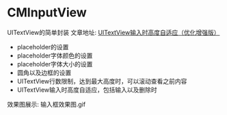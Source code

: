 # CMInputView
UITextView的简单封装
文章地址:
[UITextView输入时高度自适应（优化增强版）](http://www.jianshu.com/writer#/notebooks/3444781/notes/5727263/preview)

* placeholder的设置
* placeholder字体颜色的设置
* placeholder字体大小的设置
* 圆角以及边框的设置
* UITextView行数限制，达到最大高度时，可以滚动查看之前内容
* UITextView输入时高度自适应，包括输入以及删除时

效果图展示:
输入框效果图.gif
